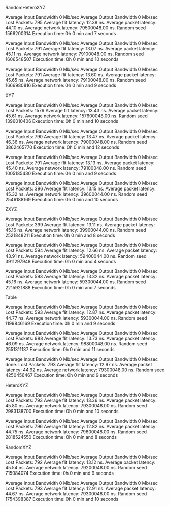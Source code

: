 RandomHeteroXYZ

Average Input Bandwidth  0 Mb/sec
Average Output Bandwidth 0 Mb/sec
Lost Packets: 795
Average flit latency: 12.38 ns.
Average packet latency: 44.10 ns.
Average network latency: 79500048.00 ns.
Random seed 1566200314
Execution time: 0h 0 min and 7 seconds

Average Input Bandwidth  0 Mb/sec
Average Output Bandwidth 0 Mb/sec
Lost Packets: 791
Average flit latency: 13.07 ns.
Average packet latency: 45.11 ns.
Average network latency: 79100048.00 ns.
Random seed 1606548507
Execution time: 0h 0 min and 10 seconds

Average Input Bandwidth  0 Mb/sec
Average Output Bandwidth 0 Mb/sec
Lost Packets: 791
Average flit latency: 13.60 ns.
Average packet latency: 45.65 ns.
Average network latency: 79100048.00 ns.
Random seed 1666980816
Execution time: 0h 0 min and 9 seconds


XYZ

Average Input Bandwidth  0 Mb/sec
Average Output Bandwidth 0 Mb/sec
Lost Packets: 1576
Average flit latency: 13.43 ns.
Average packet latency: 45.61 ns.
Average network latency: 157600048.00 ns.
Random seed 1396010406
Execution time: 0h 0 min and 10 seconds

Average Input Bandwidth  0 Mb/sec
Average Output Bandwidth 0 Mb/sec
Lost Packets: 790
Average flit latency: 13.47 ns.
Average packet latency: 46.36 ns.
Average network latency: 79000048.00 ns.
Random seed 3862465770
Execution time: 0h 0 min and 12 seconds


Average Input Bandwidth  0 Mb/sec
Average Output Bandwidth 0 Mb/sec
Lost Packets: 791
Average flit latency: 13.13 ns.
Average packet latency: 45.40 ns.
Average network latency: 79100048.00 ns.
Random seed 1005185430
Execution time: 0h 0 min and 9 seconds

Average Input Bandwidth  0 Mb/sec
Average Output Bandwidth 0 Mb/sec
Lost Packets: 396
Average flit latency: 13.15 ns.
Average packet latency: 45.32 ns.
Average network latency: 39600044.00 ns.
Random seed 2546188169
Execution time: 0h 0 min and 10 seconds



ZXYZ

Average Input Bandwidth  0 Mb/sec
Average Output Bandwidth 0 Mb/sec
Lost Packets: 399
Average flit latency: 13.11 ns.
Average packet latency: 45.16 ns.
Average network latency: 39900044.00 ns.
Random seed 2521848211
Execution time: 0h 0 min and 8 seconds

Average Input Bandwidth  0 Mb/sec
Average Output Bandwidth 0 Mb/sec
Lost Packets: 594
Average flit latency: 12.66 ns.
Average packet latency: 43.91 ns.
Average network latency: 59400044.00 ns.
Random seed 3911297948
Execution time: 0h 0 min and 4 seconds


Average Input Bandwidth  0 Mb/sec
Average Output Bandwidth 0 Mb/sec
Lost Packets: 593
Average flit latency: 13.32 ns.
Average packet latency: 45.16 ns.
Average network latency: 59300044.00 ns.
Random seed 2215921888
Execution time: 0h 0 min and 7 seconds


Table

Average Input Bandwidth  0 Mb/sec
Average Output Bandwidth 0 Mb/sec
Lost Packets: 593
Average flit latency: 12.87 ns.
Average packet latency: 44.77 ns.
Average network latency: 59300044.00 ns.
Random seed 1199846169
Execution time: 0h 0 min and 9 seconds

Average Input Bandwidth  0 Mb/sec
Average Output Bandwidth 0 Mb/sec
Lost Packets: 988
Average flit latency: 13.73 ns.
Average packet latency: 46.09 ns.
Average network latency: 98800048.00 ns.
Random seed 2551311137
Execution time: 0h 0 min and 11 seconds

Average Input Bandwidth  0 Mb/sec
Average Output Bandwidth 0 Mb/sec
 done.
Lost Packets: 793
Average flit latency: 12.97 ns.
Average packet latency: 44.92 ns.
Average network latency: 79300048.00 ns.
Random seed 4250456467
Execution time: 0h 0 min and 9 seconds



HeteroXYZ

Average Input Bandwidth  0 Mb/sec
Average Output Bandwidth 0 Mb/sec
Lost Packets: 793
Average flit latency: 13.36 ns.
Average packet latency: 45.80 ns.
Average network latency: 79300048.00 ns.
Random seed 2983138700
Execution time: 0h 0 min and 10 seconds

Average Input Bandwidth  0 Mb/sec
Average Output Bandwidth 0 Mb/sec
Lost Packets: 796
Average flit latency: 12.82 ns.
Average packet latency: 44.75 ns.
Average network latency: 79600048.00 ns.
Random seed 2818524550
Execution time: 0h 0 min and 8 seconds


RandomXYZ

Average Input Bandwidth  0 Mb/sec
Average Output Bandwidth 0 Mb/sec
Lost Packets: 792
Average flit latency: 13.12 ns.
Average packet latency: 45.54 ns.
Average network latency: 79200048.00 ns.
Random seed 715084074
Execution time: 0h 0 min and 9 seconds

Average Input Bandwidth  0 Mb/sec
Average Output Bandwidth 0 Mb/sec
Lost Packets: 793
Average flit latency: 12.91 ns.
Average packet latency: 44.67 ns.
Average network latency: 79300048.00 ns.
Random seed 1754398387
Execution time: 0h 0 min and 10 seconds






